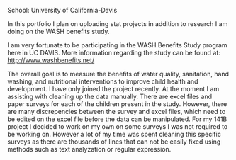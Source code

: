 <p>School: University of California-Davis</p>

In this portfolio I plan on uploading stat projects in addition to research I am doing on the WASH benefits study.

I am very fortunate to be participating in the WASH Benefits Study program here in UC DAVIS. More information regarding the study can be found at: http://www.washbenefits.net/

The overall goal is to measure the benefits of water quality, sanitation, hand washing, and nutritional interventions to improve child health and development. I have only joined the project recently. At the moment I am assisting with cleaning up the data manually. There are excel files and paper surveys for each of the children present in the study. However, there are many discrepencies between the survey and excel files, which need to be edited on the excel file before the data can be manipulated. For my 141B project I decided to work on my own on some surveys I was not required to be working on. However a lot of my time was spent cleaning this specific surveys as there are thousands of lines that can not be easily fixed using methods such as text analyzation or regular expression. 

